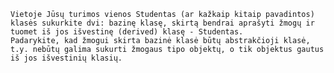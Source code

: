     Vietoje Jūsų turimos vienos Studentas (ar kažkaip kitaip pavadintos) klasės sukurkite dvi: bazinę klasę, skirtą bendrai aprašyti žmogų ir tuomet iš jos išvestinę (derived) klasę - Studentas.
    Padarykite, kad žmogui skirta bazinė klasė būtų abstrakčioji klasė, t.y. nebūtų galima sukurti žmogaus tipo objektų, o tik objektus gautus iš jos išvestinių klasių.
